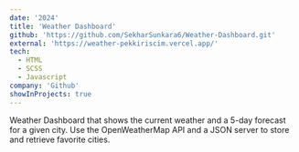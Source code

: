 ```yaml
---
date: '2024'
title: 'Weather Dashboard'
github: 'https://github.com/SekharSunkara6/Weather-Dashboard.git'
external: 'https://weather-pekkiriscim.vercel.app/'
tech:
  - HTML
  - SCSS
  - Javascript
company: 'Github'
showInProjects: true
---
```


Weather Dashboard that shows the current weather and a 5-day forecast for a given city. Use the OpenWeatherMap API and a JSON server to store and retrieve favorite cities.
